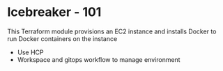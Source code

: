 # Icebreaker - 101 

This Terraform module provisions an EC2 instance and installs Docker to run Docker containers on the instance
- Use HCP 
- Workspace and gitops workflow to manage environment

